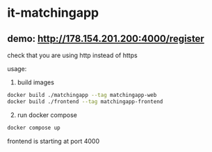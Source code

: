 # it-matchingapp

## demo: http://178.154.201.200:4000/register
check that you are using http instead of https

usage:

1. build images
```bash
docker build ./matchingapp --tag matchingapp-web
docker build ./frontend --tag matchingapp-frontend
```

2. run docker compose
```bash
docker compose up
```
frontend is starting at port 4000
